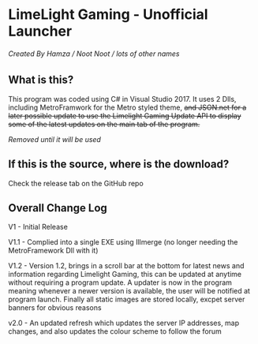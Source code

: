 # LimeLight Gaming - Unofficial Launcher
###### Created By Hamza / Noot Noot / lots of other names


## What is this?
This program was coded using C# in Visual Studio 2017. It uses 2 Dlls, including MetroFramwork for the Metro styled theme, ~~and JSON.net for a later possible update to use the Limelight Gaming Update API to display some of the latest updates on the main tab of the program.~~

*Removed until it will be used*

## If this is the source, where is the download?

Check the release tab on the GitHub repo

## Overall Change Log

V1 - Initial Release

V1.1 - Complied into a single EXE using Illmerge (no longer needing the MetroFramework Dll with it)

V1.2 - Version 1.2, brings in a scroll bar at the bottom for latest news and information regarding Limelight Gaming, this can be updated at anytime without requiring a program update. A updater is now in the program meaning whenever a newer version is available, the user will be notified at program launch. Finally all static images are stored locally, excpet server banners for obvious reasons

v2.0 - An updated refresh which updates the server IP addresses, map changes, and also updates the colour scheme to follow the forum
